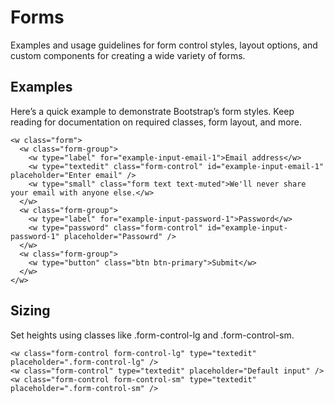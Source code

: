 # Forms

Examples and usage guidelines for form control styles, layout options, and custom components for creating a wide variety of forms.

## Examples

Here’s a quick example to demonstrate Bootstrap’s form styles. Keep reading for documentation on required classes, form layout, and more.

``` forms-demo-xml
<w class="form">
  <w class="form-group">
    <w type="label" for="example-input-email-1">Email address</w>
    <w type="textedit" class="form-control" id="example-input-email-1" placeholder="Enter email" />
    <w type="small" class="form text text-muted">We'll never share your email with anyone else.</w>
  </w>
  <w class="form-group">
    <w type="label" for="example-input-password-1">Password</w>
    <w type="password" class="form-control" id="example-input-password-1" placeholder="Passowrd" />
  </w>
  <w class="form-group">
    <w type="button" class="btn btn-primary">Submit</w>
  </w>
</w>
```

## Sizing

Set heights using classes like .form-control-lg and .form-control-sm.

``` forms-sizing-demo-xml
<w class="form-control form-control-lg" type="textedit" placeholder=".form-control-lg" />
<w class="form-control" type="textedit" placeholder="Default input" />
<w class="form-control form-control-sm" type="textedit" placeholder=".form-control-sm" />
```
